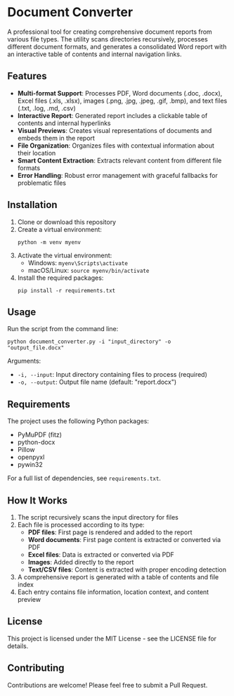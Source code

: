 # Document Converter

A professional tool for creating comprehensive document reports from various file types. The utility scans directories recursively, processes different document formats, and generates a consolidated Word report with an interactive table of contents and internal navigation links.

## Features

- **Multi-format Support**: Processes PDF, Word documents (.doc, .docx), Excel files (.xls, .xlsx), images (.png, .jpg, .jpeg, .gif, .bmp), and text files (.txt, .log, .md, .csv)
- **Interactive Report**: Generated report includes a clickable table of contents and internal hyperlinks
- **Visual Previews**: Creates visual representations of documents and embeds them in the report
- **File Organization**: Organizes files with contextual information about their location
- **Smart Content Extraction**: Extracts relevant content from different file formats
- **Error Handling**: Robust error management with graceful fallbacks for problematic files

## Installation

1. Clone or download this repository
2. Create a virtual environment:
   ```
   python -m venv myenv
   ```
3. Activate the virtual environment:
   - Windows: `myenv\Scripts\activate`
   - macOS/Linux: `source myenv/bin/activate`
4. Install the required packages:
   ```
   pip install -r requirements.txt
   ```

## Usage

Run the script from the command line:

```
python document_converter.py -i "input_directory" -o "output_file.docx"
```

Arguments:
- `-i, --input`: Input directory containing files to process (required)
- `-o, --output`: Output file name (default: "report.docx")

## Requirements

The project uses the following Python packages:
- PyMuPDF (fitz)
- python-docx
- Pillow
- openpyxl
- pywin32

For a full list of dependencies, see `requirements.txt`.

## How It Works

1. The script recursively scans the input directory for files
2. Each file is processed according to its type:
   - **PDF files**: First page is rendered and added to the report
   - **Word documents**: First page content is extracted or converted via PDF
   - **Excel files**: Data is extracted or converted via PDF
   - **Images**: Added directly to the report
   - **Text/CSV files**: Content is extracted with proper encoding detection
3. A comprehensive report is generated with a table of contents and file index
4. Each entry contains file information, location context, and content preview

## License

This project is licensed under the MIT License - see the LICENSE file for details.

## Contributing

Contributions are welcome! Please feel free to submit a Pull Request.